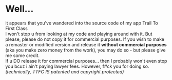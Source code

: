 # Well...

it appears that you've wandered into the source code of my app Trail To First Class\
I won't stop u from looking at my code and playing around with it. But please, please do not copy it for commercial purposes. If you wish to make a remaster or modified version and release it __without commercial purposes__ (aka you make zero money from the work), you may do so - but please give me some credit.\
If u DO release it for commercial purposes... then I probably won't even stop you bcuz i ain't paying lawyer fees. However, f#ck you for doing so. *(technically, TTFC IS patented and copyright protected)*
